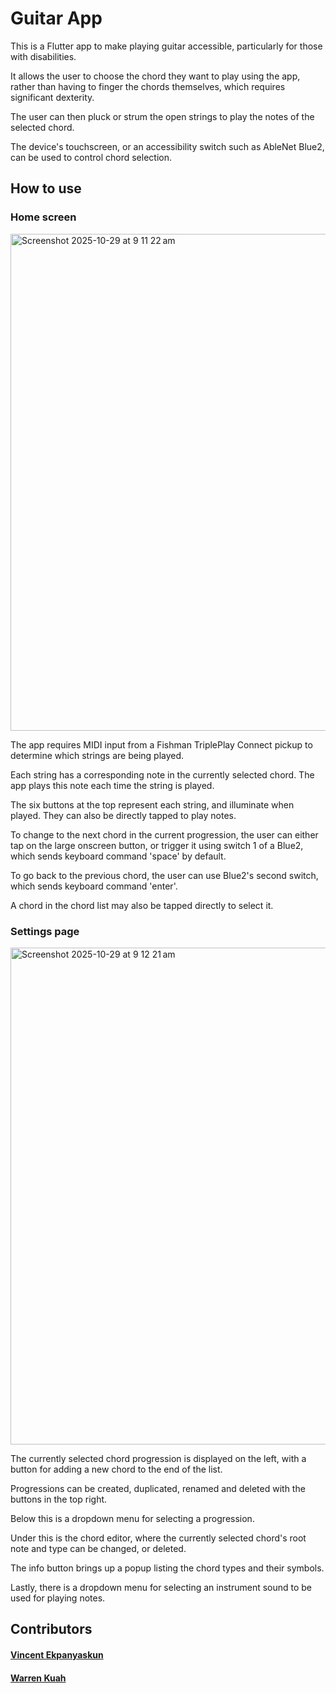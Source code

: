 # Guitar App

This is a Flutter app to make playing guitar accessible, particularly for those with disabilities.

It allows the user to choose the chord they want to play using the app, rather than having to finger the chords themselves, which requires significant dexterity.

The user can then pluck or strum the open strings to play the notes of the selected chord.

The device's touchscreen, or an accessibility switch such as AbleNet Blue2, can be used to control chord selection.

## How to use

### Home screen

<img width="1101" height="795" alt="Screenshot 2025-10-29 at 9 11 22 am" src="https://github.com/user-attachments/assets/512f8126-23aa-4755-8903-a992dd731d82" />

The app requires MIDI input from a Fishman TriplePlay Connect pickup to determine which strings are being played.

Each string has a corresponding note in the currently selected chord. The app plays this note each time the string is played.

The six buttons at the top represent each string, and illuminate when played. They can also be directly tapped to play notes.

To change to the next chord in the current progression, the user can either tap on the large onscreen button, or trigger it using switch 1 of a Blue2, which sends keyboard command 'space' by default.

To go back to the previous chord, the user can use Blue2's second switch, which sends keyboard command 'enter'.

A chord in the chord list may also be tapped directly to select it.


### Settings page

<img width="1101" height="795" alt="Screenshot 2025-10-29 at 9 12 21 am" src="https://github.com/user-attachments/assets/bd64ba69-f6b1-4856-847a-570314d62a25" />

The currently selected chord progression is displayed on the left, with a button for adding a new chord to the end of the list. 

Progressions can be created, duplicated, renamed and deleted with the buttons in the top right.

Below this is a dropdown menu for selecting a progression.

Under this is the chord editor, where the currently selected chord's root note and type can be changed, or deleted.

The info button brings up a popup listing the chord types and their symbols.

Lastly, there is a dropdown menu for selecting an instrument sound to be used for playing notes.




## Contributors

#### [Vincent Ekpanyaskun](https://github.com/vekp)

####  [Warren Kuah](https://github.com/W-Kuah)
